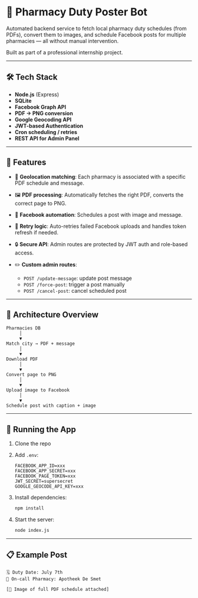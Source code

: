 # 🧪 Pharmacy Duty Poster Bot

Automated backend service to fetch local pharmacy duty schedules (from PDFs), convert them to images, and schedule Facebook posts for multiple pharmacies — all without manual intervention.

Built as part of a professional internship project.

---

## 🛠️ Tech Stack

* **Node.js** (Express)
* **SQLite**
* **Facebook Graph API**
* **PDF → PNG conversion** 
* **Google Geocoding API** 
* **JWT-based Authentication**
* **Cron scheduling / retries**
* **REST API for Admin Panel**

---

## 🧹 Features

* 📍 **Geolocation matching**: Each pharmacy is associated with a specific PDF schedule and message.
* 🖼️ **PDF processing**: Automatically fetches the right PDF, converts the correct page to PNG.
* 🛄 **Facebook automation**: Schedules a post with image and message.
* 🔁 **Retry logic**: Auto-retries failed Facebook uploads and handles token refresh if needed.
* 🔒 **Secure API**: Admin routes are protected by JWT auth and role-based access.
* ✏️ **Custom admin routes**:

  * `POST /update-message`: update post message 
  * `POST /force-post`: trigger a post manually
  * `POST /cancel-post`: cancel scheduled post

---

## 🧠 Architecture Overview

```
Pharmacies DB
     │
     ▼
Match city → PDF + message
     │
     ▼
Download PDF
     │
     ▼
Convert page to PNG
     │
     ▼
Upload image to Facebook
     │
     ▼
Schedule post with caption + image
```

---

## 🚀 Running the App

1. Clone the repo
2. Add `.env`:

   ```env
   FACEBOOK_APP_ID=xxx
   FACEBOOK_APP_SECRET=xxx
   FACEBOOK_PAGE_TOKEN=xxx
   JWT_SECRET=supersecret
   GOOGLE_GEOCODE_API_KEY=xxx
   ```
3. Install dependencies:

   ```bash
   npm install
   ```
4. Start the server:

   ```bash
   node index.js
   ```

---

## 📋 Example Post

```
🗓️ Duty Date: July 7th
💊 On-call Pharmacy: Apotheek De Smet

[📸 Image of full PDF schedule attached]
```


